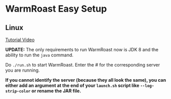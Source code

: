# WarmRoast Easy Setup

## Linux
[Tutorial Video](https://youtu.be/c0ffjooX7Jw)

**UPDATE:** The only requirements to run WarmRoast now is JDK 8 and the ability to run the `java` command.

Do `./run.sh` to start WarmRoast. Enter the # for the corresponding server you are running.

**If you cannot identify the server (because they all look the same), you can either add an argument at the end of your `launch.sh` script like `--log-strip-color` or rename the JAR file.**

